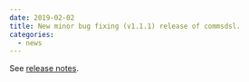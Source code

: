 ```yaml
---
date: 2019-02-02
title: New minor bug fixing (v1.1.1) release of commsdsl.
categories:
  - news
---
```

See [release notes](https://github.com/arobenko/commsdsl/releases/tag/v1.1.1).
